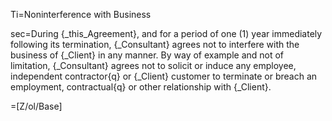Ti=Noninterference with Business

sec=During {_this_Agreement}, and for a period of one (1) year immediately following its termination, {_Consultant} agrees not to interfere with the business of {_Client} in any manner.  By way of example and not of limitation, {_Consultant} agrees not to solicit or induce any employee, independent contractor{q} or {_Client} customer to terminate or breach an employment, contractual{q} or other relationship with {_Client}.

=[Z/ol/Base]
